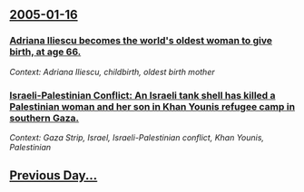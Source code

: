 ## [2005-01-16](/news/2005/01/16/index.md)

### [ Adriana Iliescu becomes the world's oldest woman to give birth, at age 66.](/news/2005/01/16/adriana-iliescu-becomes-the-world-s-oldest-woman-to-give-birth-at-age-66.md)
_Context: Adriana Iliescu, childbirth, oldest birth mother_

### [ Israeli-Palestinian Conflict: An Israeli tank shell has killed a Palestinian woman and her son in Khan Younis refugee camp in southern Gaza. ](/news/2005/01/16/israeli-palestinian-conflict-p-an-israeli-tank-shell-has-killed-a-palestinian-woman-and-her-son-in-khan-younis-refugee-camp-in-southern-gaz.md)
_Context: Gaza Strip, Israel, Israeli-Palestinian conflict, Khan Younis, Palestinian_

## [Previous Day...](/news/2005/01/15/index.md)

